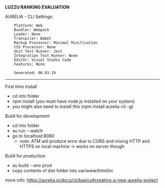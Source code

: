 **LUZZU RANKING EVALUATION**
    

AURELIA - CLI Settings:
```
    Platform: Web
    Bundler: Webpack
    Loader: None
    Transpiler: Babel
    Markup Processor: Minimal Minification
    CSS Processor: None
    Unit Test Runner: Jest
    Integration Test Runner: None
    Editor: Visual Studio Code
    Features: None

    Generated: 06.03.19
```


----------------------------------------------

First time install
- cd into folder
- npm install (you must have node.js installed on your system)
- you might also need to install this (npm install aurelia-cli -g)

Build for development
- cd into folder
- au run --watch
- go to localhost:8080 
  - note: ATM will produce error due to CORS and mixing HTTP and HTTPS on local machine -> works on server though

Build for production
- au build --env prod
- copy contents of dist folder into var/www/html/irc

more info: https://aurelia.io/docs/cli/basics#creating-a-new-aurelia-project